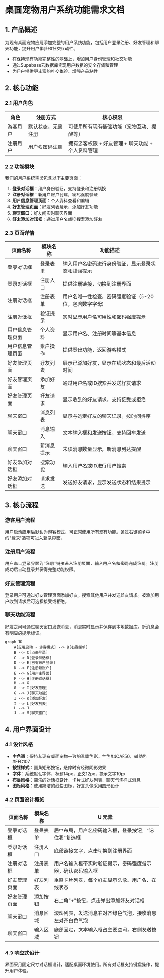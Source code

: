 # 桌面宠物用户系统功能需求文档

## 1. 产品概述

为现有桌面宠物应用添加完整的用户系统功能，包括用户登录注册、好友管理和聊天功能，提升用户体验和社交互动性。
- 在保持现有功能完整性的基础上，增加用户身份管理和社交功能
- 通过Supabase云数据库实现用户数据的安全存储和管理
- 为用户提供更丰富的社交体验，增强产品粘性

## 2. 核心功能

### 2.1 用户角色

| 角色 | 注册方式 | 核心权限 |
|------|----------|----------|
| 游客用户 | 默认状态，无需注册 | 可使用所有现有基础功能（宠物互动、提醒等） |
| 注册用户 | 用户名密码注册 | 拥有游客权限 + 好友管理 + 聊天功能 + 个人资料管理 |

### 2.2 功能模块

我们的用户系统需求包含以下主要页面：
1. **登录对话框**：用户身份验证，支持登录和注册切换
2. **注册对话框**：新用户账户创建，密码强度验证
3. **用户信息管理页面**：个人资料查看和编辑
4. **好友管理页面**：好友列表展示，添加好友功能
5. **聊天窗口**：好友间实时聊天界面
6. **好友添加对话框**：通过用户名或ID搜索添加好友

### 2.3 页面详情

| 页面名称 | 模块名称 | 功能描述 |
|----------|----------|----------|
| 登录对话框 | 登录表单 | 输入用户名密码进行身份验证，显示登录状态和错误提示 |
| 登录对话框 | 注册入口 | 提供注册链接，切换到注册界面 |
| 注册对话框 | 注册表单 | 用户名唯一性检查，密码强度验证（5-20位，包含数字字母） |
| 注册对话框 | 验证提示 | 实时显示用户名可用性和密码强度提示 |
| 用户信息管理页面 | 个人资料 | 显示用户名、注册时间等基本信息 |
| 用户信息管理页面 | 账户操作 | 提供登出功能，返回游客模式 |
| 好友管理页面 | 好友列表 | 展示已添加好友，显示在线状态和最后活动时间 |
| 好友管理页面 | 添加好友 | 通过用户名或ID搜索并发送好友请求 |
| 好友管理页面 | 好友请求 | 显示收到的好友请求，支持接受或拒绝 |
| 聊天窗口 | 消息列表 | 显示与选定好友的聊天记录，按时间排序 |
| 聊天窗口 | 消息输入 | 文本输入框和发送按钮，支持回车发送 |
| 聊天窗口 | 新消息提示 | 未读消息数量显示，新消息到达提醒 |
| 好友添加对话框 | 搜索功能 | 输入用户名或ID进行用户搜索 |
| 好友添加对话框 | 请求发送 | 发送好友请求，显示发送状态和结果提示 |

## 3. 核心流程

### 游客用户流程
用户启动应用后默认为游客模式，可正常使用所有现有功能。通过右键菜单中的"登录"选项可进入登录界面。

### 注册用户流程
用户点击登录界面的"注册"链接进入注册页面，输入用户名和密码完成注册。注册成功后自动登录并获得完整功能权限。

### 好友管理流程
登录用户可通过好友管理页面添加好友，搜索其他用户并发送好友请求。被添加用户收到请求后可选择接受或拒绝。

### 聊天功能流程
好友之间可通过聊天窗口发送消息，消息实时显示并保存到本地数据库。新消息会有明显的提示标识。

```mermaid
graph TD
    A[应用启动 - 游客模式] --> B[右键菜单]
    B --> C[点击登录]
    C --> D[登录对话框]
    D --> E[已有账户登录]
    D --> F[注册新账户]
    E --> G[用户主界面]
    F --> H[注册对话框]
    H --> G
    G --> I[好友管理]
    G --> J[聊天功能]
    I --> K[添加好友]
    I --> L[好友列表]
    L --> J
    J --> M[聊天窗口]
```

## 4. 用户界面设计

### 4.1 设计风格

- **主色调**：保持与现有桌面宠物一致的温馨色彩，主色#4CAF50，辅助色#FFC107
- **按钮样式**：圆角矩形按钮，悬停时有轻微阴影效果
- **字体**：系统默认字体，标题14px，正文12px，提示文字10px
- **布局风格**：简洁的对话框设计，卡片式好友列表，聊天气泡样式消息
- **图标风格**：使用简洁的线性图标，好友头像采用圆形设计

### 4.2 页面设计概览

| 页面名称 | 模块名称 | UI元素 |
|----------|----------|--------|
| 登录对话框 | 登录表单 | 居中布局，用户名密码输入框，登录按钮，"记住我"复选框 |
| 登录对话框 | 注册入口 | 底部链接文字，点击切换到注册界面 |
| 注册对话框 | 注册表单 | 用户名输入框带实时验证提示，密码强度指示器，确认密码输入框 |
| 好友管理页面 | 好友列表 | 垂直卡片列表，每个好友显示头像、用户名、在线状态 |
| 好友管理页面 | 添加按钮 | 右上角"+"按钮，点击弹出添加好友对话框 |
| 聊天窗口 | 消息区域 | 滚动列表，发送消息右对齐绿色气泡，接收消息左对齐白色气泡 |
| 聊天窗口 | 输入区域 | 底部固定，文本输入框占主要空间，右侧发送按钮 |

### 4.3 响应式设计

界面采用固定尺寸对话框设计，适配桌面环境使用。所有对话框支持键盘操作，提升用户体验。